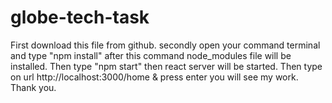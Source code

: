 # globe-tech-task

First download this file from github. secondly open your command terminal and type "npm install" after this command node_modules file will be installed. Then type "npm start" then react server will be started. Then type on url http://localhost:3000/home & press enter you will see my work. Thank you.
